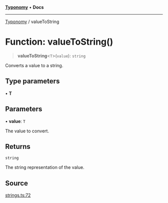 [**Typonomy**](../README.md) • **Docs**

***

[Typonomy](../globals.md) / valueToString

# Function: valueToString()

> **valueToString**\<`T`\>(`value`): `string`

Converts a value to a string.

## Type parameters

• **T**

## Parameters

• **value**: `T`

The value to convert.

## Returns

`string`

The string representation of the value.

## Source

[strings.ts:72](https://github.com/softcraft-development/typonomy/blob/d8b6722e8f9213512ecbf239a27330f22316ef6d/src/strings.ts#L72)
